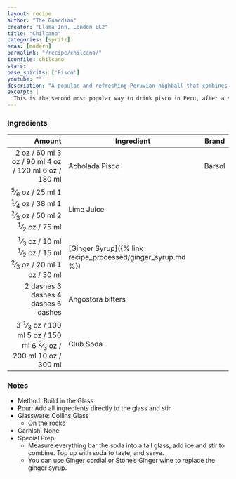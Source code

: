 ```yaml
---
layout: recipe
author: "The Guardian"
creator: "Llama Inn, London EC2"
title: "Chilcano"
categories: [spritz]
eras: [modern]
permalink: "/recipe/chilcano/"
iconfile: chilcano
stars:
base_spirits: ['Pisco']
youtube: ""
description: "A popular and refreshing Peruvian highball that combines pisco with lime and ginger ale."
excerpt: |
  This is the second most popular way to drink pisco in Peru, after a sour. If you don’t have ginger syrup, cordial or wine to hand, you can always swap the soda for ginger ale, though if you’ve got a sweet tooth, you may also want to add a drop of sugar syrup, too.
---
```


### Ingredients

|   Amount | Ingredient                                        | Brand                                    |
| -------: | ------------------------------------------------- | ---------------------------------------- |
|    <span class="onex active">2 oz / 60 ml</span> <span class="onehalfx">3 oz / 90 ml</span> <span class="twox">4 oz / 120 ml</span> <span class="threex">6 oz / 180 ml</span>| Acholada Pisco                                    | Barsol                                   |
|    <span class="onex active"> <sup>5</sup>&frasl;<sub>6</sub> oz / 25 ml</span> <span class="onehalfx">1 <sup>1</sup>&frasl;<sub>4</sub> oz / 38 ml</span> <span class="twox">1 <sup>2</sup>&frasl;<sub>3</sub> oz / 50 ml</span> <span class="threex">2 <sup>1</sup>&frasl;<sub>2</sub> oz / 75 ml</span>| Lime Juice                                        |
|    <span class="onex active"> <sup>1</sup>&frasl;<sub>3</sub> oz / 10 ml</span> <span class="onehalfx"> <sup>1</sup>&frasl;<sub>2</sub> oz / 15 ml</span> <span class="twox"> <sup>2</sup>&frasl;<sub>3</sub> oz / 20 ml</span> <span class="threex">1 oz / 30 ml</span>| [Ginger Syrup]({% link recipe_processed/ginger_syrup.md %}) |  |
| <span class="onex active">2 dashes</span> <span class="onehalfx">3 dashes</span> <span class="twox">4 dashes</span> <span class="threex">6 dashes</span>| Angostora bitters                                 |
|   <span class="onex active">3 <sup>1</sup>&frasl;<sub>3</sub> oz / 100 ml</span> <span class="onehalfx">5 oz / 150 ml</span> <span class="twox">6 <sup>2</sup>&frasl;<sub>3</sub> oz / 200 ml</span> <span class="threex">10 oz / 300 ml</span>| Club Soda                                         |

### Notes

- Method: Build in the Glass
- Pour: Add all ingredients directly to the glass and stir
- Glassware: Collins Glass
  - On the rocks
- Garnish: None
- Special Prep: 
    - Measure everything bar the soda into a tall glass, add ice and stir to combine. Top up with soda to taste, and serve.
    - You can use Ginger cordial or Stone’s Ginger wine to replace the ginger syrup.

    
<script type="application/ld+json">
{
  "@context": "https://schema.org",
  "@type": "Recipe",
  "author": {
    "@type": "Person",
    "name": "{{ page.author }}"
    },
  "image": "{%- for page in page.categories limit: 1 %}{% assign cat = site.data.categories | where: "slug", page | first %}{{ site.url }}{{ site.baseurl}}/assets/images/category_{{cat.slug}}.svg{% endfor -%}",
  "description": "{{ page.excerpt | strip_html | replace: '"', "'" }}",
  "recipeIngredient": [
  " 60 ml Acholada Pisco ",
  " 25 ml Lime Juice ",
  " 10 ml Ginger Syrup",
  "2 dashes Angostora bitters",
  "100 ml Club Soda"
    ],
  "name": "{{ page.title }}",
  "recipeInstructions": [
    {
      "@type": "HowToStep",
      "text": "- Method: Build in the Glass"
    },
    {
      "@type": "HowToStep",
      "text": "- Pour: Add all ingredients directly to the glass and stir"
    },
    {
      "@type": "HowToStep",
      "text": "- Glassware: Collins Glass"
    },
    {
      "@type": "HowToStep",
      "text": "  - On the rocks"
    },
    {
      "@type": "HowToStep",
      "text": "- Garnish: None"
    },
    {
      "@type": "HowToStep",
      "text": "- Special Prep: "
    },
    {
      "@type": "HowToStep",
      "text": "    - Measure everything bar the soda into a tall glass, add ice and stir to combine. Top up with soda to taste, and serve."
    },
    {
      "@type": "HowToStep",
      "text": "    - You can use Ginger cordial or Stone’s Ginger wine to replace the ginger syrup."
    }
    ],
  "recipeYield": "1 cocktail",
  "recipeCategory": "cocktail",
  {% if page.stars and site.data.ratings[page.iconfile].ratings -%}"aggregateRating": {
   "@type": "AggregateRating",
   "ratingValue": "{%- include stars_metadata.html %}",
   "bestRating": "5",
   "reviewCount": "2"},{%- endif %}
  "recipeCuisine": "global",
  "prepTime": "PT20M",
  "cookTime": "PT15S",
  "keywords": "{{ page.title }}, cocktail, {{ page.eras }}, {%- include category_metadata.html -%}, {%- include spirits_metadata.html -%}"
}
</script>

    